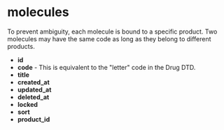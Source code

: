 # molecules

To prevent ambiguity, each molecule is bound to a specific product. Two molecules may have the same code as long as they belong to different products.

- **id**
- **code** - This is equivalent to the "letter" code in the Drug DTD.
- **title**
- **created_at**
- **updated_at**
- **deleted_at**
- **locked**
- **sort**
- **product_id**
